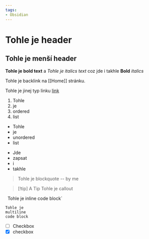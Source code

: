 ```yaml
---
tags:
- Obsidian
---
```


# Tohle je header
## Tohle je menší header

**Tohle je bold text** a *Tohle je italics text* coz jde i takhle __Bold__ _italics_

Tohle je backlink na [[Home]] stránku.

Tohle je jinej typ linku [link](Home)

1. Tohle
2. je
3. ordered
4. list

* Tohle 
* je
* unordered
* list

- Jde 
- zapsat 
- i 
- takhle

>Tohle 
>je
>blockquote
>	-- by me

>[!tip] A Tip
>Tohle je callout

`
`Tohle je inline code block`

```
Tohle je
multiline
code block
```

- [ ] Checkbox
- [x] checkbox
